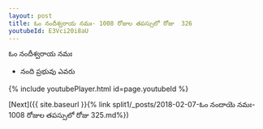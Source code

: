 ```yaml
---
layout: post
title: ఓం నందీశ్వరాయ నమః- 1008 రోజుల తపస్సులో రోజు  326
youtubeId: E3Vci20i8aU
---
```

 
 
 ఓం నందీశ్వరాయ నమః  
 
 -  నంది ప్రభువు ఎవరు 
 
  
 
  
 
 
 
 
 
 


{% include youtubePlayer.html id=page.youtubeId %}
 
[Next]({{ site.baseurl }}{% link  split1/_posts/2018-02-07-ఓం నందాయె నమః- 1008 రోజుల తపస్సులో రోజు  325.md%})
 
